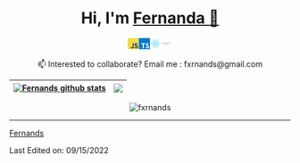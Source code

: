<h1 align="center">Hi, I'm <a href="https://instagram.com/fxrnxnds/" target="blank">
Fernanda 👋</a></h1>

<div style="display: flex; justify-content: center">
<code><img height="20" alt="javascript" src="https://raw.githubusercontent.com/github/explore/80688e429a7d4ef2fca1e82350fe8e3517d3494d/topics/javascript/javascript.png"></code>
<code><img height="20" alt="typescript" src="https://raw.githubusercontent.com/github/explore/80688e429a7d4ef2fca1e82350fe8e3517d3494d/topics/typescript/typescript.png"></code>
<code><img height="20" alt="react" src="https://raw.githubusercontent.com/github/explore/80688e429a7d4ef2fca1e82350fe8e3517d3494d/topics/react/react.png"></code>
<code><img height="20" alt="nextjs" src="https://raw.githubusercontent.com/github/explore/80688e429a7d4ef2fca1e82350fe8e3517d3494d/topics/nextjs/nextjs.png"></code> 
</div>


<p align="center">📫 Interested to collaborate? Email me : fxrnands@gmail.com</p>

  
| <a href="https://github.com/fxrnands"><img align="center" src="https://github-readme-stats.vercel.app/api?username=fxrnands&show_icons=true&include_all_commits=true&theme=buefy&hide_border=true" alt="Fernands github stats" /></a> | <a href="https://github.com/fxrnands"><img align="center" src="https://github-readme-stats.vercel.app/api/top-langs/?username=fxrnands&layout=compact&theme=buefy&hide_border=true" /></a> |
| ------------- | ------------- |
<p margin-top:"40px" align="center"> <img src="https://komarev.com/ghpvc/?username=fxrnands" alt="fxrnands" /> </p>

------

[Fernands](https://github.com/fxrnands)

Last Edited on: 09/15/2022








